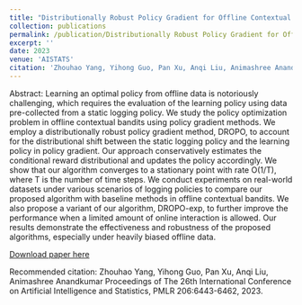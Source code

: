 ```yaml
---
title: "Distributionally Robust Policy Gradient for Offline Contextual Bandits"
collection: publications
permalink: /publication/Distributionally Robust Policy Gradient for Offline Contextual Bandits
excerpt: ''
date: 2023
venue: 'AISTATS'
citation: 'Zhouhao Yang, Yihong Guo, Pan Xu, Anqi Liu, Animashree Anandkumar Proceedings of The 26th International Conference on Artificial Intelligence and Statistics, PMLR 206:6443-6462, 2023.'
---
```

Abstract: Learning an optimal policy from offline data is notoriously challenging, which requires the evaluation of the learning policy using data pre-collected from a static logging policy. We study the policy optimization problem in offline contextual bandits using policy gradient methods. We employ a distributionally robust policy gradient method, DROPO, to account for the distributional shift between the static logging policy and the learning policy in policy gradient. Our approach conservatively estimates the conditional reward distributional and updates the policy accordingly. We show that our algorithm converges to a stationary point with rate O(1/T), where T is the number of time steps. We conduct experiments on real-world datasets under various scenarios of logging policies to compare our proposed algorithm with baseline methods in offline contextual bandits. We also propose a variant of our algorithm, DROPO-exp, to further improve the performance when a limited amount of online interaction is allowed. Our results demonstrate the effectiveness and robustness of the proposed algorithms, especially under heavily biased offline data.

[Download paper here](http://Zhouhao-Yang.github.io/files/yang23f.pdf)

Recommended citation: Zhouhao Yang, Yihong Guo, Pan Xu, Anqi Liu, Animashree Anandkumar Proceedings of The 26th International Conference on Artificial Intelligence and Statistics, PMLR 206:6443-6462, 2023.
